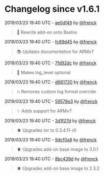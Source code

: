 # Changelog since v1.6.1

2019/03/23 19:40 UTC - [ae0df49](https://github.com/hassio-addons/addon-tor/commit/ae0df49a9e2328c9c5c7899fea526a6f739ab8a6) by [@frenck](https://github.com/frenck)
> :hammer: Rewrite add-on onto Bashio 

2019/03/23 19:40 UTC - [fc89d45](https://github.com/hassio-addons/addon-tor/commit/fc89d45408ebc1a6d66ba380a3f5daaede13779c) by [@frenck](https://github.com/frenck)
> :books: Updates documentation for ARMv7 

2019/03/23 19:40 UTC - [7fd92dc](https://github.com/hassio-addons/addon-tor/commit/7fd92dcdfb3942a7d7d984eb5dbd8de71b1d77c5) by [@frenck](https://github.com/frenck)
> :hammer: Makes log_level optional 

2019/03/23 19:40 UTC - [d681720](https://github.com/hassio-addons/addon-tor/commit/d6817209a0999739ac639fe854d603d29d8c4620) by [@frenck](https://github.com/frenck)
> :fire: Removes custom log format override 

2019/03/23 19:40 UTC - [59578e3](https://github.com/hassio-addons/addon-tor/commit/59578e3f944f4e49a8c70fa41ab76abd3e0d7c36) by [@frenck](https://github.com/frenck)
> :sparkles: Adds support for ARMv7 

2019/03/23 19:40 UTC - [3d1f27d](https://github.com/hassio-addons/addon-tor/commit/3d1f27d3710252894183c110a6562a75f402051e) by [@frenck](https://github.com/frenck)
> :arrow_up: Upgrades tor to 0.3.4.11-r0 

2019/03/23 19:40 UTC - [9dcf0a8](https://github.com/hassio-addons/addon-tor/commit/9dcf0a8b431bb5edca78ffe0a50556ba54435db5) by [@frenck](https://github.com/frenck)
> :arrow_up: Upgrades add-on base image to 3.0.1 

2019/03/23 19:40 UTC - [8bc439d](https://github.com/hassio-addons/addon-tor/commit/8bc439dc75dca07edb34febd54162716d1afc9a0) by [@frenck](https://github.com/frenck)
> :arrow_up: Upgrades add-on base image to 2.3.2 

